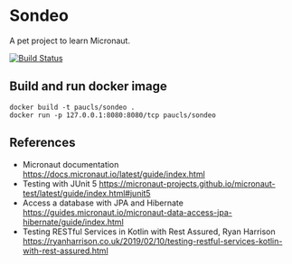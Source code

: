 # Sondeo
A pet project to learn Micronaut.

[![Build Status](https://travis-ci.org/paucls/sondeo.svg?branch=master)](https://travis-ci.org/paucls/sondeo)

## Build and run docker image
```
docker build -t paucls/sondeo .
docker run -p 127.0.0.1:8080:8080/tcp paucls/sondeo
```

## References
- Micronaut documentation
https://docs.micronaut.io/latest/guide/index.html
- Testing with JUnit 5
https://micronaut-projects.github.io/micronaut-test/latest/guide/index.html#junit5
- Access a database with JPA and Hibernate
https://guides.micronaut.io/micronaut-data-access-jpa-hibernate/guide/index.html
- Testing RESTful Services in Kotlin with Rest Assured, Ryan Harrison
https://ryanharrison.co.uk/2019/02/10/testing-restful-services-kotlin-with-rest-assured.html
